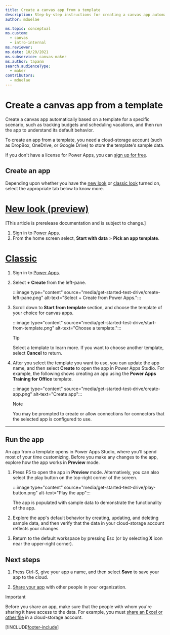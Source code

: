 ```yaml
---
title: Create a canvas app from a template
description: Step-by-step instructions for creating a canvas app automatically based on a Power Apps template.
author: mduelae

ms.topic: conceptual
ms.custom: 
  - canvas
  - intro-internal
ms.reviewer: 
ms.date: 10/20/2021
ms.subservice: canvas-maker
ms.author: tapanm
search.audienceType: 
  - maker
contributors:
  - mduelae
---
```


# Create a canvas app from a template

Create a canvas app automatically based on a template for a specific scenario, such as tracking budgets and scheduling vacations, and then run the app to understand its default behavior.

To create an app from a template, you need a cloud-storage account (such as DropBox, OneDrive, or Google Drive) to store the template's sample data.

If you don't have a license for Power Apps, you can [sign up for free](../signup-for-powerapps.md).

## Create an app

Depending upon whether you have the [new look](intro-maker-portal.md#new-look) or [classic look](intro-maker-portal.md#classic) turned on, select the appropriate tab below to know more.

# [New look (preview)](#tab/home-new-look)

[This article is prerelease documentation and is subject to change.]

1. Sign in to [Power Apps](https://make.powerapps.com?utm_source=padocs&utm_medium=linkinadoc&utm_campaign=referralsfromdoc).
1. From the home screen select, **Start with data** > **Pick an app template**.




# [Classic](#tab/home-classic)

1. Sign in to [Power Apps](https://make.powerapps.com).

1. Select **+ Create** from the left-pane.

    :::image type="content" source="media/get-started-test-drive/create-left-pane.png" alt-text="Select + Create from Power Apps.":::

1. Scroll down to **Start from template** section, and choose the template of your choice for canvas apps.

    :::image type="content" source="media/get-started-test-drive/start-from-template.png" alt-text="Choose a template.":::

    > [!TIP]
    > Select a template to learn more. If you want to choose another template, select **Cancel** to return.

1. After you select the template you want to use, you can update the app name, and then select **Create** to open the app in Power Apps Studio. For example, the following shows creating an app using the **Power Apps Training for Office** template.

    :::image type="content" source="media/get-started-test-drive/create-app.png" alt-text="Create app":::

    > [!NOTE]
    > You may be prompted to create or allow connections for connectors that the selected app is configured to use.

---

## Run the app

An app from a template opens in Power Apps Studio, where you'll spend most of your time customizing. Before you make any changes to the app, explore how the app works in **Preview** mode.

1. Press F5 to open the app in **Preview** mode. Alternatively, you can also select the play button on the top-right corner of the screen.

    :::image type="content" source="media/get-started-test-drive/play-button.png" alt-text="Play the app":::

    The app is populated with sample data to demonstrate the functionality of the app.

1. Explore the app's default behavior by creating, updating, and deleting sample data, and then verify that the data in your cloud-storage account reflects your changes.

1. Return to the default workspace by pressing Esc (or by selecting **X** icon near the upper-right corner).

## Next steps

1. Press Ctrl-S, give your app a name, and then select **Save** to save your app to the cloud.

1. [Share your app](share-app.md) with other people in your organization.

> [!IMPORTANT]
> Before you share an app, make sure that the people with whom you're sharing it have access to the data. For example, you must [share an Excel or other file](share-app-data.md) in a cloud-storage account.

[!INCLUDE[footer-include](../../includes/footer-banner.md)]
